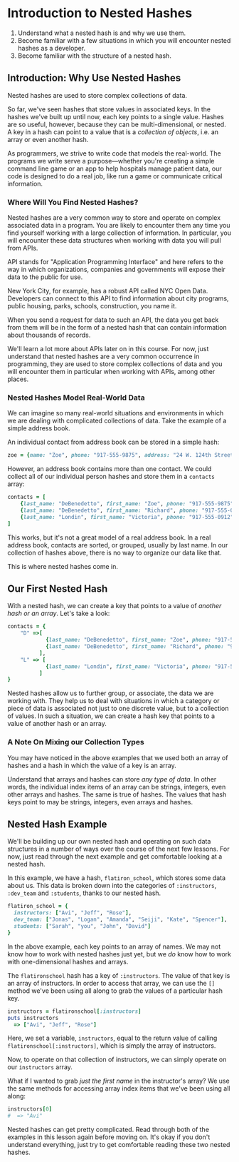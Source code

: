# Introduction to Nested Hashes

1. Understand what a nested hash is and why we use them. 
2. Become familiar with a few situations in which you will encounter nested hashes as a developer. 
3. Become familiar with the structure of a nested hash. 

## Introduction: Why Use Nested Hashes

Nested hashes are used to store complex collections of data.

So far, we've seen hashes that store values in associated keys. In the hashes we've built up until now, each key points to a single value. Hashes are so useful, however, because they can be multi-dimensional, or nested. A key in a hash can point to a value that is a *collection of objects*, i.e. an array or even another hash. 

As programmers, we strive to write code that models the real-world. The programs we write serve a purpose––whether you're creating a simple command line game or an app to help hospitals manage patient data, our code is designed to do a real job, like run a game or communicate critical information. 

### Where Will You Find Nested Hashes?

Nested hashes are a very common way to store and operate on complex associated data in a program. You are likely to encounter them any time you find yourself working with a large collection of information. In particular, you will encounter these data structures when working with data you will pull from APIs. 

API stands for "Application Programming Interface" and here refers to the way in which organizations, companies and governments will expose their data to the public for use. 

New York City, for example, has a robust API called NYC Open Data. Developers can connect to this API to find information about city programs, public housing, parks, schools, construction, you name it. 

When you send a request for data to such an API, the data you get back from them will be in the form of a nested hash that can contain information about thousands of records. 

We'll learn a lot more about APIs later on in this course. For now, just understand that nested hashes are a very common occurrence in programming, they are used to store complex collections of data and you will encounter them in particular when working with APIs, among other places.

### Nested Hashes Model Real-World Data

We can imagine so many real-world situations and environments in which we are dealing with complicated collections of data. Take the example of a simple address book. 

An individual contact from address book can be stored in a simple hash:

```ruby
zoe = {name: "Zoe", phone: "917-555-9875", address: "24 W. 124th Street, NY, NY"}
``` 

However, an address book contains more than one contact. We could collect all of our individual person hashes and store them in a `contacts` array:

```ruby
contacts = [
	{last_name: "DeBenedetto", first_name: "Zoe", phone: "917-555-9875"}, 
	{last_name: "DeBenedetto", first_name: "Richard", phone: "917-555-0912"}
	{last_name: "Londin", first_name: "Victoria", phone: "917-555-0912"}
]
```

This works, but it's not a great model of a real address book. In a real address book, contacts are sorted, or grouped, usually by last name. In our collection of hashes above, there is no way to organize our data like that. 

This is where nested hashes come in. 

## Our First Nested Hash

With a nested hash, we can create a key that points to a value of *another hash or an array*. Let's take a look:

```ruby
contacts = {
	"D" =>[
			{last_name: "DeBenedetto", first_name: "Zoe", phone: "917-555-9875"}, 
			{last_name: "DeBenedetto", first_name: "Richard", phone: "917-555-0912"}
		  ], 
	"L" => [
			{last_name: "Londin", first_name: "Victoria", phone: "917-555-0912"}
		  ]
}
```

Nested hashes allow us to further group, or associate, the data we are working with. They help us to deal with situations in which a category or piece of data is associated not just to one discrete value, but to a collection of values. In such a situation, we can create a hash key that points to a value of another hash or an array. 

### A Note On Mixing our Collection Types

You may have noticed in the above examples that we used both an array of hashes and a hash in which the value of a key is an array. 

Understand that arrays and hashes can store *any type of data*. In other words, the individual index items of an array can be strings, integers, even other arrays and hashes. The same is true of hashes. The values that hash keys point to may be strings, integers, even arrays and hashes. 


## Nested Hash Example

We'll be building up our own nested hash and operating on such data structures in a number of ways over the course of the next few lessons. For now, just read through the next example and get comfortable looking at a nested hash. 

In this example, we have a hash, `flatiron_school`, which stores some data about us. This data is broken down into the categories of `:instructors`, `:dev_team` and `:students`, thanks to our nested hash. 

```ruby
flatiron_school = {
  instructors: ["Avi", "Jeff", "Rose"], 
  dev_team: ["Jonas", "Logan", "Amanda", "Seiji", "Kate", "Spencer"],
  students: ["Sarah", "you", "John", "David"]
}
```

In the above example, each key points to an array of names. 
We may not know how to work with nested hashes just yet, but we *do* know how to work with one-dimensional hashes and arrays. 

The `flatironschool` hash has a key of `:instructors`. The value of that key is an array of instructors. In order to access that array, we can use the `[]` method we've been using all along to grab the values of a particular hash key.

```ruby
instructors = flatironschool[:instructors]
puts instructors 
  => ["Avi", "Jeff", "Rose"]
``` 
Here, we set a variable, `instructors`, equal to the return value of calling `flatironschool[:instructors]`, which is simply the array of instructors. 

Now, to operate on that collection of instructors, we can simply operate on our `instructors` array. 

What if I wanted to grab *just the first name* in the instructor's array? We use the same methods for accessing array index items that we've been using all along: 

```ruby
instructors[0]
#  => "Avi"
```

Nested hashes can get pretty complicated. Read through both of the examples in this lesson again before moving on. It's okay if you don't understand everything, just try to get comfortable reading these two nested hashes. 
